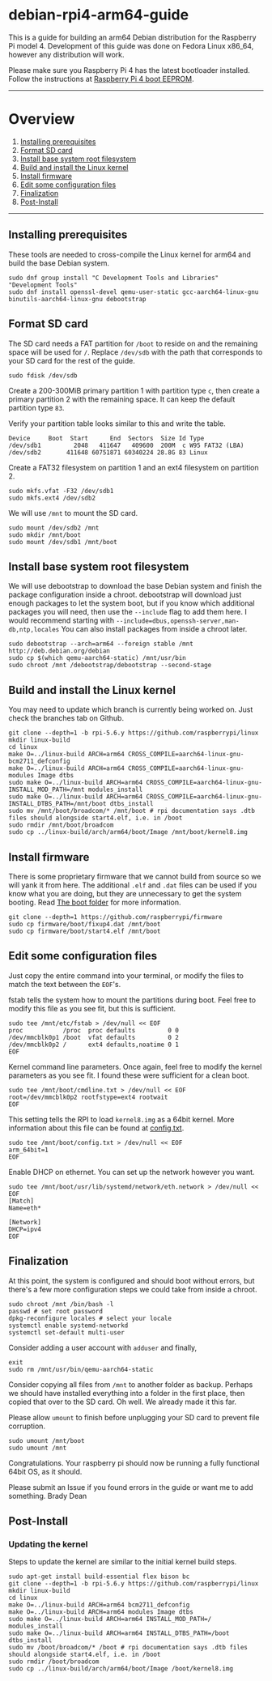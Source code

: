 # debian-rpi4-arm64-guide
This is a guide for building an arm64 Debian distribution for the Raspberry Pi model 4.
Development of this guide was done on Fedora Linux x86_64, however any distribution will
work.

Please make sure you Raspberry Pi 4 has the latest bootloader installed.
Follow the instructions at
[Raspberry Pi 4 boot EEPROM](https://www.raspberrypi.org/documentation/hardware/raspberrypi/booteeprom.md).

---

# Overview
1. [Installing prerequisites](https://github.com/2bdkid/debian-rpi4-arm64-guide#installing-prerequisites)
2. [Format SD card](https://github.com/2bdkid/debian-rpi4-arm64-guide#format-sd-card)
3. [Install base system root filesystem](https://github.com/2bdkid/debian-rpi4-arm64-guide#install-base-system-root-filesystem)
4. [Build and install the Linux kernel](https://github.com/2bdkid/debian-rpi4-arm64-guide#build-and-install-the-linux-kernel)
5. [Install firmware](https://github.com/2bdkid/debian-rpi4-arm64-guide#install-firmware)
6. [Edit some configuration files](https://github.com/2bdkid/debian-rpi4-arm64-guide#edit-some-configuration-files)
7. [Finalization](https://github.com/2bdkid/debian-rpi4-arm64-guide#finalization)
8. [Post-Install](https://github.com/2bdkid/debian-rpi4-arm64-guide#post-install)
---

## Installing prerequisites

These tools are needed to cross-compile the Linux kernel for arm64 and build the base
Debian system.

```
sudo dnf group install "C Development Tools and Libraries" "Development Tools"
sudo dnf install openssl-devel qemu-user-static gcc-aarch64-linux-gnu binutils-aarch64-linux-gnu debootstrap
```

## Format SD card

The SD card needs a FAT partition for `/boot` to reside on and the remaining space will be used for `/`. Replace `/dev/sdb` with
the path that corresponds to your SD card for the rest of the guide.

```
sudo fdisk /dev/sdb
```

Create a 200-300MiB primary partition 1 with partition type `c`, then create a primary partition 2 with the remaining space. 
It can keep the default partition type `83`.

Verify your partition table looks similar to this and write the table.

```
Device     Boot  Start      End  Sectors  Size Id Type
/dev/sdb1         2048   411647   409600  200M  c W95 FAT32 (LBA)
/dev/sdb2       411648 60751871 60340224 28.8G 83 Linux
```

Create a FAT32 filesystem on partition 1 and an ext4 filesystem on partition 2.

```
sudo mkfs.vfat -F32 /dev/sdb1
sudo mkfs.ext4 /dev/sdb2
```

We will use `/mnt` to mount the SD card.

```
sudo mount /dev/sdb2 /mnt
sudo mkdir /mnt/boot
sudo mount /dev/sdb1 /mnt/boot
```

## Install base system root filesystem

We will use debootstrap to download the base Debian system and finish the package configuration inside a chroot.
debootstrap will download just enough packages to let the system boot, but if you know which additional packages you 
will need, then use the `--include` flag to add them here. 
I would recommend starting with `--include=dbus,openssh-server,man-db,ntp,locales`
You can also install packages from inside a chroot later.

```
sudo debootstrap --arch=arm64 --foreign stable /mnt http://deb.debian.org/debian
sudo cp $(which qemu-aarch64-static) /mnt/usr/bin
sudo chroot /mnt /debootstrap/debootstrap --second-stage
```

## Build and install the Linux kernel

You may need to update which branch is currently being worked on. Just check the branches tab on Github.

```
git clone --depth=1 -b rpi-5.6.y https://github.com/raspberrypi/linux
mkdir linux-build
cd linux
make O=../linux-build ARCH=arm64 CROSS_COMPILE=aarch64-linux-gnu- bcm2711_defconfig
make O=../linux-build ARCH=arm64 CROSS_COMPILE=aarch64-linux-gnu- modules Image dtbs
sudo make O=../linux-build ARCH=arm64 CROSS_COMPILE=aarch64-linux-gnu- INSTALL_MOD_PATH=/mnt modules_install
sudo make O=../linux-build ARCH=arm64 CROSS_COMPILE=aarch64-linux-gnu- INSTALL_DTBS_PATH=/mnt/boot dtbs_install
sudo mv /mnt/boot/broadcom/* /mnt/boot # rpi documentation says .dtb files should alongside start4.elf, i.e. in /boot
sudo rmdir /mnt/boot/broadcom
sudo cp ../linux-build/arch/arm64/boot/Image /mnt/boot/kernel8.img
```

## Install firmware

There is some proprietary firmware that we cannot build from source so we will yank it from here.
The additional `.elf` and `.dat` files can be used if you know what you are doing, but they are unnecessary to get the 
system booting. Read 
[The boot folder](https://www.raspberrypi.org/documentation/configuration/boot_folder.md) for more information.

```
git clone --depth=1 https://github.com/raspberrypi/firmware
sudo cp firmware/boot/fixup4.dat /mnt/boot
sudo cp firmware/boot/start4.elf /mnt/boot
```

## Edit some configuration files
Just copy the entire command into your terminal, or modify the files to match the text between the `EOF`'s.

fstab tells the system how to mount the partitions during boot. Feel free to modify
this file as you see fit, but this is sufficient.

```
sudo tee /mnt/etc/fstab > /dev/null << EOF
proc           /proc  proc defaults         0 0
/dev/mmcblk0p1 /boot  vfat defaults         0 2
/dev/mmcblk0p2 /      ext4 defaults,noatime 0 1
EOF
```

Kernel command line parameters. Once again, feel free to modify the kernel parameters as you see fit.
I found these were sufficient for a clean boot.

```
sudo tee /mnt/boot/cmdline.txt > /dev/null << EOF
root=/dev/mmcblk0p2 rootfstype=ext4 rootwait
EOF
```

This setting tells the RPI to load `kernel8.img` as a 64bit kernel.
More information about this file can be found at 
[config.txt](https://www.raspberrypi.org/documentation/configuration/config-txt/README.md).

```
sudo tee /mnt/boot/config.txt > /dev/null << EOF
arm_64bit=1
EOF
```

Enable DHCP on ethernet. You can set up the network however you want.

```
sudo tee /mnt/boot/usr/lib/systemd/network/eth.network > /dev/null << EOF
[Match]
Name=eth*

[Network]
DHCP=ipv4
EOF
```

## Finalization

At this point, the system is configured and should boot without errors, but there's a few more 
configuration steps we could take from inside a chroot.

```
sudo chroot /mnt /bin/bash -l
passwd # set root password
dpkg-reconfigure locales # select your locale
systemctl enable systemd-networkd
systemctl set-default multi-user
```

Consider adding a user account with `adduser` and finally,

```
exit
sudo rm /mnt/usr/bin/qemu-aarch64-static
```

Consider copying all files from `/mnt` to another folder as backup. Perhaps we should have installed everything into
a folder in the first place, then copied that over to the SD card. Oh well. We already made it this far.

Please allow `umount` to finish before unplugging your SD card to prevent file corruption.

```
sudo umount /mnt/boot
sudo umount /mnt
```

Congratulations. Your raspberry pi should now be running a fully functional 64bit OS, as it should.

Please submit an Issue if you found errors in the guide or want me to add something. Brady Dean

## Post-Install

### Updating the kernel

Steps to update the kernel are similar to the initial kernel build steps.

```
sudo apt-get install build-essential flex bison bc
git clone --depth=1 -b rpi-5.6.y https://github.com/raspberrypi/linux
mkdir linux-build
cd linux
make O=../linux-build ARCH=arm64 bcm2711_defconfig
make O=../linux-build ARCH=arm64 modules Image dtbs
sudo make O=../linux-build ARCH=arm64 INSTALL_MOD_PATH=/ modules_install
sudo make O=../linux-build ARCH=arm64 INSTALL_DTBS_PATH=/boot dtbs_install
sudo mv /boot/broadcom/* /boot # rpi documentation says .dtb files should alongside start4.elf, i.e. in /boot
sudo rmdir /boot/broadcom
sudo cp ../linux-build/arch/arm64/boot/Image /boot/kernel8.img
```

